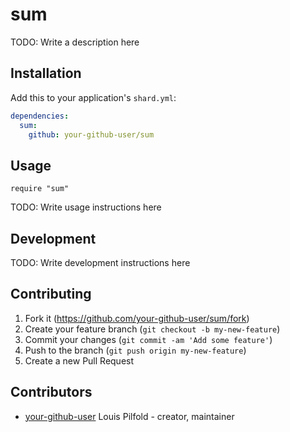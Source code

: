 # sum

TODO: Write a description here

## Installation

Add this to your application's `shard.yml`:

```yaml
dependencies:
  sum:
    github: your-github-user/sum
```

## Usage

```crystal
require "sum"
```

TODO: Write usage instructions here

## Development

TODO: Write development instructions here

## Contributing

1. Fork it (<https://github.com/your-github-user/sum/fork>)
2. Create your feature branch (`git checkout -b my-new-feature`)
3. Commit your changes (`git commit -am 'Add some feature'`)
4. Push to the branch (`git push origin my-new-feature`)
5. Create a new Pull Request

## Contributors

- [your-github-user](https://github.com/your-github-user) Louis Pilfold - creator, maintainer
